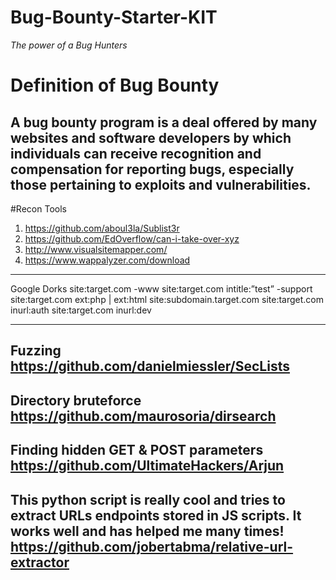 # Bug-Bounty-Starter-KIT
*The power of a Bug Hunters*

# Definition of Bug Bounty 
A bug bounty program is a deal offered by many websites and software developers by which individuals can receive recognition and compensation for reporting bugs, especially those pertaining to exploits and vulnerabilities.
-----------------------------------------------------------------------------------------------------------------------------
#Recon Tools
1. https://github.com/aboul3la/Sublist3r
2. https://github.com/EdOverflow/can-i-take-over-xyz
3. http://www.visualsitemapper.com/
4. https://www.wappalyzer.com/download
------------------------------------------------------------------------------------------------------------------------------
Google Dorks
site:target.com -www
site:target.com intitle:”test” -support
site:target.com ext:php | ext:html
site:subdomain.target.com
site:target.com inurl:auth
site:target.com inurl:dev

--------------------------------------------
Fuzzing 
https://github.com/danielmiessler/SecLists
--------------------------------------------
Directory bruteforce
https://github.com/maurosoria/dirsearch
--------------------------------------------
Finding hidden GET & POST parameters
https://github.com/UltimateHackers/Arjun
-------------------------------------------
This python script is really cool and tries to extract URLs endpoints stored in JS scripts. It works well and has helped me many times!
https://github.com/jobertabma/relative-url-extractor
---------------------------------------------------
